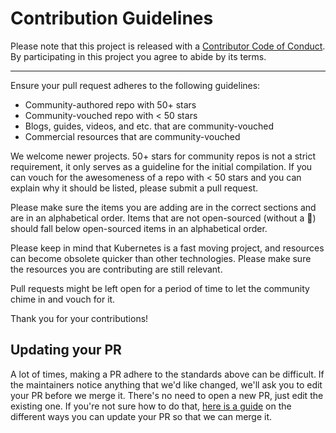 # Contribution Guidelines

Please note that this project is released with a
[Contributor Code of Conduct](code-of-conduct.md). By participating in this
project you agree to abide by its terms.

---

Ensure your pull request adheres to the following guidelines:

* Community-authored repo with 50+ stars
* Community-vouched repo with < 50 stars
* Blogs, guides, videos, and etc. that are community-vouched
* Commercial resources that are community-vouched

We welcome newer projects. 50+ stars for community repos is not a strict requirement, it only serves as a guideline for the initial compilation.  If you can vouch for the awesomeness of a repo with < 50 stars and you can explain why it should be listed, please submit a pull request.

Please make sure the items you are adding are in the correct sections and are in an alphabetical order. Items that are not open-sourced (without a :green_heart:) should fall below open-sourced items in an alphabetical order. 

Please keep in mind that Kubernetes is a fast moving project, and resources can become obsolete quicker than other technologies.  Please make sure the resources you are contributing are still relevant.

Pull requests might be left open for a period of time to let the community chime in and vouch for it. 

Thank you for your contributions!


## Updating your PR

A lot of times, making a PR adhere to the standards above can be difficult.
If the maintainers notice anything that we'd like changed, we'll ask you to
edit your PR before we merge it. There's no need to open a new PR, just edit
the existing one. If you're not sure how to do that,
[here is a guide](https://github.com/RichardLitt/knowledge/blob/master/github/amending-a-commit-guide.md)
on the different ways you can update your PR so that we can merge it.

